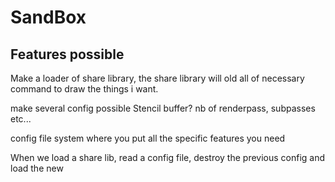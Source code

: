 # SandBox



## Features possible
Make a loader of share library, the share library will old all of necessary command 
to draw the things i want.

make several config possible Stencil buffer? nb of renderpass, subpasses etc...

config file system where you put all the specific features you need 

When we load a share lib, read a config file, destroy the previous config and load the new
